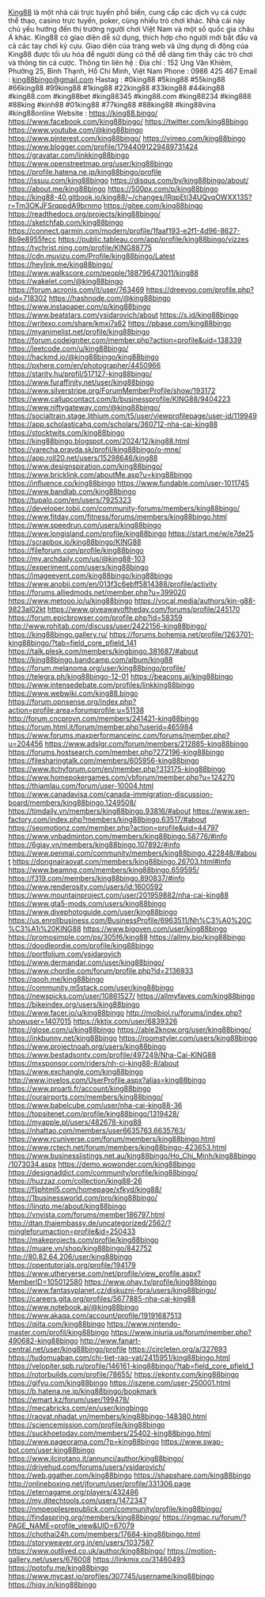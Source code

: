<a href="https://king88.bingo/">King88</a> là một nhà cái trực tuyến phổ biến, cung cấp các dịch vụ cá cược thể thao, casino trực tuyến, poker, cùng nhiều trò chơi khác. Nhà cái này chủ yếu hướng đến thị trường người chơi Việt Nam và một số quốc gia châu Á khác. King88 có giao diện dễ sử dụng, thích hợp cho người mới bắt đầu và cả các tay chơi kỳ cựu. Giao diện của trang web và ứng dụng di động của King88 được tối ưu hóa để người dùng có thể dễ dàng tìm thấy các trò chơi và thông tin cá cược.
Thông tin liên hệ : 
Địa chỉ : 152 Ung Văn Khiêm, Phường 25, Bình Thạnh, Hồ Chí Minh, Việt Nam
Phone : 0986 425 467
Email : king88bingo@gmail.com
Hastag : #0king88 #5king88 #55king88 #66king88 #99king88 #1king88 #22king88 #33king88 #44king88 #king88.com #king88bet #king88345 #king88.com #king88234 #king888 #88king #kinh88 #01king88 #77king88 #88king88 #king88vina #king88online
Website :
<a href="https://king88.bingo/">https://king88.bingo/</a>
<a href="https://www.facebook.com/king88bingo/">https://www.facebook.com/king88bingo/</a>
<a href="https://twitter.com/king88bingo">https://twitter.com/king88bingo</a>
<a href="https://www.youtube.com/@king88bingo">https://www.youtube.com/@king88bingo</a>
<a href="https://www.pinterest.com/king88bingo/">https://www.pinterest.com/king88bingo/</a>
<a href="https://vimeo.com/king88bingo">https://vimeo.com/king88bingo</a>
<a href="https://www.blogger.com/profile/17944091229489731424">https://www.blogger.com/profile/17944091229489731424</a>
<a href="https://gravatar.com/linkking88bingo">https://gravatar.com/linkking88bingo</a>
<a href="https://www.openstreetmap.org/user/king88bingo">https://www.openstreetmap.org/user/king88bingo</a>
<a href="https://profile.hatena.ne.jp/king88bingo/profile">https://profile.hatena.ne.jp/king88bingo/profile</a>
<a href="https://issuu.com/king88bingo">https://issuu.com/king88bingo</a>
<a href="https://disqus.com/by/king88bingo/about/">https://disqus.com/by/king88bingo/about/</a>
<a href="https://about.me/king88bingo">https://about.me/king88bingo</a>
<a href="https://500px.com/p/king88bingo">https://500px.com/p/king88bingo</a>
<a href="https://king88-40.gitbook.io/king88/~/changes/IRqpEtj34UQvqOWXX13S?r=Tm3OKJFSrqppdA9brnmo">https://king88-40.gitbook.io/king88/~/changes/IRqpEtj34UQvqOWXX13S?r=Tm3OKJFSrqppdA9brnmo</a>
<a href="https://gitee.com/king88bingo">https://gitee.com/king88bingo</a>
<a href="https://readthedocs.org/projects/king88bingo/">https://readthedocs.org/projects/king88bingo/</a>
<a href="https://sketchfab.com/king88bingo">https://sketchfab.com/king88bingo</a>
<a href="https://connect.garmin.com/modern/profile/1faaf193-e2f1-4d96-8627-8b9e8955fecc">https://connect.garmin.com/modern/profile/1faaf193-e2f1-4d96-8627-8b9e8955fecc</a>
<a href="https://public.tableau.com/app/profile/king88bingo/vizzes">https://public.tableau.com/app/profile/king88bingo/vizzes</a>
<a href="https://tvchrist.ning.com/profile/KING88775">https://tvchrist.ning.com/profile/KING88775</a>
<a href="https://cdn.muvizu.com/Profile/king88bingo/Latest">https://cdn.muvizu.com/Profile/king88bingo/Latest</a>
<a href="https://heylink.me/king88bingo/">https://heylink.me/king88bingo/</a>
<a href="https://www.walkscore.com/people/188796473011/king88">https://www.walkscore.com/people/188796473011/king88</a>
<a href="https://wakelet.com/@king88bingo">https://wakelet.com/@king88bingo</a>
<a href="https://forum.acronis.com/it/user/763469">https://forum.acronis.com/it/user/763469</a>
<a href="https://dreevoo.com/profile.php?pid=718302">https://dreevoo.com/profile.php?pid=718302</a>
<a href="https://hashnode.com/@king88bingo">https://hashnode.com/@king88bingo</a>
<a href="https://www.instapaper.com/p/king88bingo">https://www.instapaper.com/p/king88bingo</a>
<a href="https://www.beatstars.com/ysidarovich/about">https://www.beatstars.com/ysidarovich/about</a>
<a href="https://s.id/king88bingo">https://s.id/king88bingo</a>
<a href="https://writexo.com/share/kmxi7s62">https://writexo.com/share/kmxi7s62</a>
<a href="https://pbase.com/king88bingo">https://pbase.com/king88bingo</a>
<a href="https://myanimelist.net/profile/king88bingo">https://myanimelist.net/profile/king88bingo</a>
<a href="https://forum.codeigniter.com/member.php?action=profile&uid=138339">https://forum.codeigniter.com/member.php?action=profile&uid=138339</a>
<a href="https://leetcode.com/u/king88bingo/">https://leetcode.com/u/king88bingo/</a>
<a href="https://hackmd.io/@king88bingo/king88bingo">https://hackmd.io/@king88bingo/king88bingo</a>
<a href="https://pxhere.com/en/photographer/4450966">https://pxhere.com/en/photographer/4450966</a>
<a href="https://starity.hu/profil/517127-king88bingo/">https://starity.hu/profil/517127-king88bingo/</a>
<a href="https://www.furaffinity.net/user/king88bingo">https://www.furaffinity.net/user/king88bingo</a>
<a href="https://www.silverstripe.org/ForumMemberProfile/show/193172">https://www.silverstripe.org/ForumMemberProfile/show/193172</a>
<a href="https://www.callupcontact.com/b/businessprofile/KING88/9404223">https://www.callupcontact.com/b/businessprofile/KING88/9404223</a>
<a href="https://www.niftygateway.com/@king88bingo/">https://www.niftygateway.com/@king88bingo/</a>
<a href="https://socialtrain.stage.lithium.com/t5/user/viewprofilepage/user-id/119949">https://socialtrain.stage.lithium.com/t5/user/viewprofilepage/user-id/119949</a>
<a href="https://app.scholasticahq.com/scholars/360712-nha-cai-king88">https://app.scholasticahq.com/scholars/360712-nha-cai-king88</a>
<a href="https://stocktwits.com/king88bingo">https://stocktwits.com/king88bingo</a>
<a href="https://king88bingo.blogspot.com/2024/12/king88.html">https://king88bingo.blogspot.com/2024/12/king88.html</a>
<a href="https://varecha.pravda.sk/profil/king88bingo/o-mne/">https://varecha.pravda.sk/profil/king88bingo/o-mne/</a>
<a href="https://app.roll20.net/users/15298646/king88">https://app.roll20.net/users/15298646/king88</a>
<a href="https://www.designspiration.com/king88bingo/">https://www.designspiration.com/king88bingo/</a>
<a href="https://www.bricklink.com/aboutMe.asp?u=king88bingo">https://www.bricklink.com/aboutMe.asp?u=king88bingo</a>
<a href="https://influence.co/king88bingo">https://influence.co/king88bingo</a>
<a href="https://www.fundable.com/user-1011745">https://www.fundable.com/user-1011745</a>
<a href="https://www.bandlab.com/king88bingo">https://www.bandlab.com/king88bingo</a>
<a href="https://tupalo.com/en/users/7925323">https://tupalo.com/en/users/7925323</a>
<a href="https://developer.tobii.com/community-forums/members/king88bingo/">https://developer.tobii.com/community-forums/members/king88bingo/</a>
<a href="https://www.fitday.com/fitness/forums/members/king88bingo.html">https://www.fitday.com/fitness/forums/members/king88bingo.html</a>
<a href="https://www.speedrun.com/users/king88bingo">https://www.speedrun.com/users/king88bingo</a>
<a href="https://www.longisland.com/profile/king88bingo">https://www.longisland.com/profile/king88bingo</a>
<a href="https://start.me/w/e7de25">https://start.me/w/e7de25</a>
<a href="https://scrapbox.io/king88bingo/KING88">https://scrapbox.io/king88bingo/KING88</a>
<a href="https://fileforum.com/profile/king88bingo">https://fileforum.com/profile/king88bingo</a>
<a href="https://my.archdaily.com/us/@king88-103">https://my.archdaily.com/us/@king88-103</a>
<a href="https://experiment.com/users/king88bingo">https://experiment.com/users/king88bingo</a>
<a href="https://imageevent.com/king88bingo/king88bingo">https://imageevent.com/king88bingo/king88bingo</a>
<a href="https://www.anobii.com/en/013f3c6ebff5814388/profile/activity">https://www.anobii.com/en/013f3c6ebff5814388/profile/activity</a>
<a href="https://forums.alliedmods.net/member.php?u=399020">https://forums.alliedmods.net/member.php?u=399020</a>
<a href="https://www.metooo.io/u/king88bingo">https://www.metooo.io/u/king88bingo</a>
<a href="https://vocal.media/authors/kin-g88-9823al02kt">https://vocal.media/authors/kin-g88-9823al02kt</a>
<a href="https://www.giveawayoftheday.com/forums/profile/245170">https://www.giveawayoftheday.com/forums/profile/245170</a>
<a href="https://forum.epicbrowser.com/profile.php?id=58359">https://forum.epicbrowser.com/profile.php?id=58359</a>
<a href="http://www.rohitab.com/discuss/user/2422156-king88bingo/">http://www.rohitab.com/discuss/user/2422156-king88bingo/</a>
<a href="https://king88bingo.gallery.ru/">https://king88bingo.gallery.ru/</a>
<a href="https://forums.bohemia.net/profile/1263701-king88bingo/?tab=field_core_pfield_141">https://forums.bohemia.net/profile/1263701-king88bingo/?tab=field_core_pfield_141</a>
<a href="https://talk.plesk.com/members/kingbingo.381687/#about">https://talk.plesk.com/members/kingbingo.381687/#about</a>
<a href="https://king88bingo.bandcamp.com/album/king88">https://king88bingo.bandcamp.com/album/king88</a>
<a href="https://forum.melanoma.org/user/king88bingo/profile/">https://forum.melanoma.org/user/king88bingo/profile/</a>
<a href="https://telegra.ph/king88bingo-12-01">https://telegra.ph/king88bingo-12-01</a>
<a href="https://beacons.ai/king88bingo">https://beacons.ai/king88bingo</a>
<a href="https://www.intensedebate.com/profiles/linkking88bingo">https://www.intensedebate.com/profiles/linkking88bingo</a>
<a href="https://www.webwiki.com/king88.bingo">https://www.webwiki.com/king88.bingo</a>
<a href="https://forum.opnsense.org/index.php?action=profile;area=forumprofile;u=51138">https://forum.opnsense.org/index.php?action=profile;area=forumprofile;u=51138</a>
<a href="http://forum.cncprovn.com/members/241421-king88bingo">http://forum.cncprovn.com/members/241421-king88bingo</a>
<a href="https://forum.html.it/forum/member.php?userid=465984">https://forum.html.it/forum/member.php?userid=465984</a>
<a href="https://www.forums.maxperformanceinc.com/forums/member.php?u=204456">https://www.forums.maxperformanceinc.com/forums/member.php?u=204456</a>
<a href="https://www.adslgr.com/forum/members/212885-king88bingo">https://www.adslgr.com/forum/members/212885-king88bingo</a>
<a href="https://forums.hostsearch.com/member.php?272196-king88bingo">https://forums.hostsearch.com/member.php?272196-king88bingo</a>
<a href="https://filesharingtalk.com/members/605956-king88bingo">https://filesharingtalk.com/members/605956-king88bingo</a>
<a href="https://www.itchyforum.com/en/member.php?313175-king88bingo">https://www.itchyforum.com/en/member.php?313175-king88bingo</a>
<a href="https://www.homepokergames.com/vbforum/member.php?u=124270">https://www.homepokergames.com/vbforum/member.php?u=124270</a>
<a href="https://thiamlau.com/forum/user-10004.html">https://thiamlau.com/forum/user-10004.html</a>
<a href="https://www.canadavisa.com/canada-immigration-discussion-board/members/king88bingo.1249508/">https://www.canadavisa.com/canada-immigration-discussion-board/members/king88bingo.1249508/</a>
<a href="https://timdaily.vn/members/king88bingo.93816/#about">https://timdaily.vn/members/king88bingo.93816/#about</a>
<a href="https://www.xen-factory.com/index.php?members/king88bingo.63517/#about">https://www.xen-factory.com/index.php?members/king88bingo.63517/#about</a>
<a href="https://seomotionz.com/member.php?action=profile&uid=44797">https://seomotionz.com/member.php?action=profile&uid=44797</a>
<a href="https://www.vnbadminton.com/members/king88bingo.58776/#info">https://www.vnbadminton.com/members/king88bingo.58776/#info</a>
<a href="https://6giay.vn/members/king88bingo.107892/#info">https://6giay.vn/members/king88bingo.107892/#info</a>
<a href="https://www.penmai.com/community/members/king88bingo.422848/#about">https://www.penmai.com/community/members/king88bingo.422848/#about</a>
<a href="https://dongnairaovat.com/members/king88bingo.26703.html#info">https://dongnairaovat.com/members/king88bingo.26703.html#info</a>
<a href="https://www.beamng.com/members/king88bingo.659595/">https://www.beamng.com/members/king88bingo.659595/</a>
<a href="https://f319.com/members/king88bingo.890837/#info">https://f319.com/members/king88bingo.890837/#info</a>
<a href="https://www.renderosity.com/users/id:1600592">https://www.renderosity.com/users/id:1600592</a>
<a href="https://www.mountainproject.com/user/201959882/nha-cai-king88">https://www.mountainproject.com/user/201959882/nha-cai-king88</a>
<a href="https://www.gta5-mods.com/users/king88bingo">https://www.gta5-mods.com/users/king88bingo</a>
<a href="https://www.divephotoguide.com/user/king88bingo">https://www.divephotoguide.com/user/king88bingo</a>
<a href="https://us.enrollbusiness.com/BusinessProfile/6963511/Nh%C3%A0%20C%C3%A1i%20KING88">https://us.enrollbusiness.com/BusinessProfile/6963511/Nh%C3%A0%20C%C3%A1i%20KING88</a>
<a href="https://www.bigoven.com/user/king88bingo">https://www.bigoven.com/user/king88bingo</a>
<a href="https://promosimple.com/ps/305f6/king88">https://promosimple.com/ps/305f6/king88</a>
<a href="https://allmy.bio/king88bingo">https://allmy.bio/king88bingo</a>
<a href="https://doodleordie.com/profile/king88bingo">https://doodleordie.com/profile/king88bingo</a>
<a href="https://portfolium.com/ysidarovich">https://portfolium.com/ysidarovich</a>
<a href="https://www.dermandar.com/user/king88bingo/">https://www.dermandar.com/user/king88bingo/</a>
<a href="https://www.chordie.com/forum/profile.php?id=2136933">https://www.chordie.com/forum/profile.php?id=2136933</a>
<a href="https://qooh.me/king88bingo">https://qooh.me/king88bingo</a>
<a href="https://community.m5stack.com/user/king88bingo">https://community.m5stack.com/user/king88bingo</a>
<a href="https://newspicks.com/user/10861527/">https://newspicks.com/user/10861527/</a>
<a href="https://allmyfaves.com/king88bingo">https://allmyfaves.com/king88bingo</a>
<a href="https://bikeindex.org/users/king88bingo">https://bikeindex.org/users/king88bingo</a>
<a href="https://www.facer.io/u/king88bingo">https://www.facer.io/u/king88bingo</a>
<a href="http://molbiol.ru/forums/index.php?showuser=1407015">http://molbiol.ru/forums/index.php?showuser=1407015</a>
<a href="https://kktix.com/user/6839326">https://kktix.com/user/6839326</a>
<a href="https://glose.com/u/king88bingo">https://glose.com/u/king88bingo</a>
<a href="https://able2know.org/user/king88bingo/">https://able2know.org/user/king88bingo/</a>
<a href="https://inkbunny.net/king88bingo">https://inkbunny.net/king88bingo</a>
<a href="https://roomstyler.com/users/king88bingo">https://roomstyler.com/users/king88bingo</a>
<a href="https://www.projectnoah.org/users/king88bingo">https://www.projectnoah.org/users/king88bingo</a>
<a href="https://www.bestadsontv.com/profile/497249/Nha-Cai-KING88">https://www.bestadsontv.com/profile/497249/Nha-Cai-KING88</a>
<a href="https://mxsponsor.com/riders/nh-ci-king88-8/about">https://mxsponsor.com/riders/nh-ci-king88-8/about</a>
<a href="https://www.exchangle.com/king88bingo">https://www.exchangle.com/king88bingo</a>
<a href="http://www.invelos.com/UserProfile.aspx?alias=king88bingo">http://www.invelos.com/UserProfile.aspx?alias=king88bingo</a>
<a href="https://www.proarti.fr/account/king88bingo">https://www.proarti.fr/account/king88bingo</a>
<a href="https://ourairports.com/members/king88bingo/">https://ourairports.com/members/king88bingo/</a>
<a href="https://www.babelcube.com/user/nha-cai-king88-36">https://www.babelcube.com/user/nha-cai-king88-36</a>
<a href="https://topsitenet.com/profile/king88bingo/1319428/">https://topsitenet.com/profile/king88bingo/1319428/</a>
<a href="https://myapple.pl/users/482678-king88">https://myapple.pl/users/482678-king88</a>
<a href="https://nhattao.com/members/user6635763.6635763/">https://nhattao.com/members/user6635763.6635763/</a>
<a href="https://www.rcuniverse.com/forum/members/king88bingo.html">https://www.rcuniverse.com/forum/members/king88bingo.html</a>
<a href="https://www.rctech.net/forum/members/king88bingo-423653.html">https://www.rctech.net/forum/members/king88bingo-423653.html</a>
<a href="https://www.businesslistings.net.au/king88bingo/Ho_Chi_Minh/king88bingo/1073034.aspx">https://www.businesslistings.net.au/king88bingo/Ho_Chi_Minh/king88bingo/1073034.aspx</a>
<a href="https://demo.wowonder.com/king88bingo">https://demo.wowonder.com/king88bingo</a>
<a href="https://designaddict.com/community/profile/king88bingo/">https://designaddict.com/community/profile/king88bingo/</a>
<a href="https://huzzaz.com/collection/king88-26">https://huzzaz.com/collection/king88-26</a>
<a href="https://fliphtml5.com/homepage/xfkyd/king88/">https://fliphtml5.com/homepage/xfkyd/king88/</a>
<a href="https://1businessworld.com/pro/king88bingo/">https://1businessworld.com/pro/king88bingo/</a>
<a href="https://linqto.me/about/king88bingo">https://linqto.me/about/king88bingo</a>
<a href="https://vnvista.com/forums/member186797.html">https://vnvista.com/forums/member186797.html</a>
<a href="http://dtan.thaiembassy.de/uncategorized/2562/?mingleforumaction=profile&id=250433">http://dtan.thaiembassy.de/uncategorized/2562/?mingleforumaction=profile&id=250433</a>
<a href="https://makeprojects.com/profile/king88bingo">https://makeprojects.com/profile/king88bingo</a>
<a href="https://muare.vn/shop/king88bingo/842752">https://muare.vn/shop/king88bingo/842752</a>
<a href="http://80.82.64.206/user/king88bingo">http://80.82.64.206/user/king88bingo</a>
<a href="https://opentutorials.org/profile/194179">https://opentutorials.org/profile/194179</a>
<a href="https://www.utherverse.com/net/profile/view_profile.aspx?MemberID=105012580">https://www.utherverse.com/net/profile/view_profile.aspx?MemberID=105012580</a>
<a href="https://www.ohay.tv/profile/king88bingo">https://www.ohay.tv/profile/king88bingo</a>
<a href="https://www.fantasyplanet.cz/diskuzni-fora/users/king88bingo/">https://www.fantasyplanet.cz/diskuzni-fora/users/king88bingo/</a>
<a href="https://careers.gita.org/profiles/5677885-nha-cai-king88">https://careers.gita.org/profiles/5677885-nha-cai-king88</a>
<a href="https://www.notebook.ai/@king88bingo">https://www.notebook.ai/@king88bingo</a>
<a href="https://www.akaqa.com/account/profile/19191687513">https://www.akaqa.com/account/profile/19191687513</a>
<a href="https://qiita.com/king88bingo">https://qiita.com/king88bingo</a>
<a href="https://www.nintendo-master.com/profil/king88bingo">https://www.nintendo-master.com/profil/king88bingo</a>
<a href="https://www.iniuria.us/forum/member.php?490682-king88bingo">https://www.iniuria.us/forum/member.php?490682-king88bingo</a>
<a href="http://www.fanart-central.net/user/king88bingo/profile">http://www.fanart-central.net/user/king88bingo/profile</a>
<a href="https://circleten.org/a/327693">https://circleten.org/a/327693</a>
<a href="https://tudomuaban.com/chi-tiet-rao-vat/2415951/king88bingo.html">https://tudomuaban.com/chi-tiet-rao-vat/2415951/king88bingo.html</a>
<a href="https://velopiter.spb.ru/profile/146161-king88bingo/?tab=field_core_pfield_1">https://velopiter.spb.ru/profile/146161-king88bingo/?tab=field_core_pfield_1</a>
<a href="https://rotorbuilds.com/profile/78655/">https://rotorbuilds.com/profile/78655/</a>
<a href="https://ekonty.com/king88bingo">https://ekonty.com/king88bingo</a>
<a href="https://gifyu.com/king88bingo">https://gifyu.com/king88bingo</a>
<a href="https://iszene.com/user-250001.html">https://iszene.com/user-250001.html</a>
<a href="https://b.hatena.ne.jp/king88bingo/bookmark">https://b.hatena.ne.jp/king88bingo/bookmark</a>
<a href="https://wmart.kz/forum/user/199478/">https://wmart.kz/forum/user/199478/</a>
<a href="https://mecabricks.com/en/user/kingbingo">https://mecabricks.com/en/user/kingbingo</a>
<a href="https://raovat.nhadat.vn/members/king88bingo-148380.html">https://raovat.nhadat.vn/members/king88bingo-148380.html</a>
<a href="https://sciencemission.com/profile/king88bingo">https://sciencemission.com/profile/king88bingo</a>
<a href="https://suckhoetoday.com/members/25402-king88bingo.html">https://suckhoetoday.com/members/25402-king88bingo.html</a>
<a href="https://www.pageorama.com/?p=king88bingo">https://www.pageorama.com/?p=king88bingo</a>
<a href="https://www.swap-bot.com/user:king88bingo">https://www.swap-bot.com/user:king88bingo</a>
<a href="https://www.ilcirotano.it/annunci/author/king88bingo/">https://www.ilcirotano.it/annunci/author/king88bingo/</a>
<a href="https://drivehud.com/forums/users/ysidarovich/">https://drivehud.com/forums/users/ysidarovich/</a>
<a href="https://web.ggather.com/king88bingo">https://web.ggather.com/king88bingo</a>
<a href="https://shapshare.com/king88bingo">https://shapshare.com/king88bingo</a>
<a href="http://onlineboxing.net/jforum/user/profile/331306.page">http://onlineboxing.net/jforum/user/profile/331306.page</a>
<a href="https://eternagame.org/players/432486">https://eternagame.org/players/432486</a>
<a href="https://my.djtechtools.com/users/1472347">https://my.djtechtools.com/users/1472347</a>
<a href="https://nmpeoplesrepublick.com/community/profile/king88bingo/">https://nmpeoplesrepublick.com/community/profile/king88bingo/</a>
<a href="https://findaspring.org/members/king88bingo/">https://findaspring.org/members/king88bingo/</a>
<a href="https://ingmac.ru/forum/?PAGE_NAME=profile_view&UID=67079">https://ingmac.ru/forum/?PAGE_NAME=profile_view&UID=67079</a>
<a href="https://chothai24h.com/members/17684-king88bingo.html">https://chothai24h.com/members/17684-king88bingo.html</a>
<a href="https://storyweaver.org.in/en/users/1037587">https://storyweaver.org.in/en/users/1037587</a>
<a href="https://www.outlived.co.uk/author/king88bingo/">https://www.outlived.co.uk/author/king88bingo/</a>
<a href="https://motion-gallery.net/users/676008">https://motion-gallery.net/users/676008</a>
<a href="https://linkmix.co/31460493">https://linkmix.co/31460493</a>
<a href="https://potofu.me/king88bingo">https://potofu.me/king88bingo</a>
<a href="https://www.mycast.io/profiles/307745/username/king88bingo">https://www.mycast.io/profiles/307745/username/king88bingo</a>
<a href="https://hiqy.in/king88bingo">https://hiqy.in/king88bingo</a>
